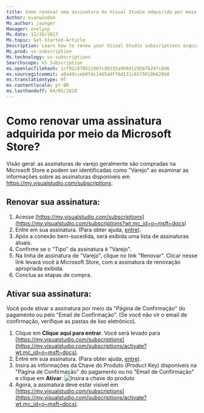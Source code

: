 ```yaml
---
title: Como renovar uma assinatura do Visual Studio adquirida por meio da Microsoft Store? | Microsoft Docs
Author: evanwindom
Ms.author: jaunger
Manager: evelynp
Ms.date: 12/28/2017
Ms.topic: Get-Started-Article
Description: Learn how to renew your Visual Studio subscriptions acquired through Microsoft Store.
Ms.prod: vs-subscription
Ms.technology: vs-subscriptions
Searchscope: VS Subscription
ms.openlocfilehash: 1cf92c870521907c90332a9b9d1292b7b297c8d6
ms.sourcegitcommit: a0a49cceb0fdc1465ddf76d131c6575018b628b8
ms.translationtype: HT
ms.contentlocale: pt-BR
ms.lasthandoff: 04/05/2018
---
```

# <a name="how-do-i-renew-a-subscription-purchased-through-microsoft-store"></a>Como renovar uma assinatura adquirida por meio da Microsoft Store?
Visão geral: as assinaturas de varejo geralmente são compradas na Microsoft Store e podem ser identificadas como "Varejo" ao examinar as informações sobre as assinaturas disponíveis em https://my.visualstudio.com/subscriptions. 

## <a name="renew-your-subscription"></a>Renovar sua assinatura: 

1. Acesse [https://my.visualstudio.com/subscriptions](https://my.visualstudio.com/subscriptions?wt.mc_id=o~msft~docs)
2. Entre em sua assinatura.  (Para obter ajuda, [entre](/visualstudio/subscriptions/signing-in)).
3. Após a conexão bem-sucedida, será exibida uma lista de assinaturas atuais.
4. Confirme se o "Tipo" da assinatura é "Varejo".
5. Na linha de assinatura de "Varejo", clique no link "Renovar".  Clicar nesse link levará você à Microsoft Store, com a assinatura de renovação apropriada exibida. 
6. Conclua as etapas de compra.


## <a name="activate-your-subscription"></a>Ativar sua assinatura: 
Você pode ativar a assinatura por meio da "Página de Confirmação" do pagamento ou pelo "Email de Confirmação".  (Se você não vir o email de confirmação, verifique as pastas de lixo eletrônico).   
1. Clique em **Clique aqui para entrar**.  Você será levado para [https://my.visualstudio.com/subscriptions](https://my.visualstudio.com/subscriptions/activate?wt.mc_id=o~msft~docs).
2. Entre em sua assinatura.  (Para obter ajuda, [entre](/visualstudio/subscriptions/signing-in)).
3. Insira as informações da Chave do Produto (Product Key) disponíveis na "Página de Confirmação" do pagamento ou no "Email de Confirmação" e clique em **Ativar**.
    ![Insira a chave do produto](_img//buy-retail/enter-product-key.png)
4. Agora, a assinatura deve estar visível em [https://my.visualstudio.com/subscriptions](https://my.visualstudio.com/subscriptions/activate?wt.mc_id=o~msft~docs).
